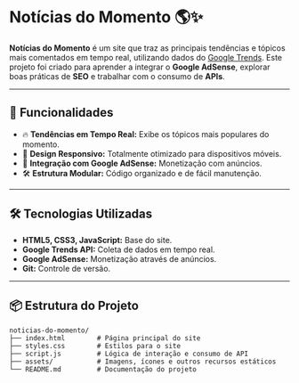 # Notícias do Momento 🌎✨

**Notícias do Momento** é um site que traz as principais tendências e tópicos mais comentados em tempo real, utilizando dados do [Google Trends](https://trends.google.com/). Este projeto foi criado para aprender a integrar o **Google AdSense**, explorar boas práticas de **SEO** e trabalhar com o consumo de **APIs**.

---

## 🚀 Funcionalidades

- 🔥 **Tendências em Tempo Real:** Exibe os tópicos mais populares do momento.
- 📱 **Design Responsivo:** Totalmente otimizado para dispositivos móveis.
- 💸 **Integração com Google AdSense:** Monetização com anúncios.
- 🛠️ **Estrutura Modular:** Código organizado e de fácil manutenção.

---

## 🛠️ Tecnologias Utilizadas

- **HTML5, CSS3, JavaScript:** Base do site.
- **Google Trends API:** Coleta de dados em tempo real.
- **Google AdSense:** Monetização através de anúncios.
- **Git:** Controle de versão.

---

## 📦 Estrutura do Projeto

```plaintext
noticias-do-momento/
├── index.html        # Página principal do site
├── styles.css        # Estilos para o site
├── script.js         # Lógica de interação e consumo de API
├── assets/           # Imagens, ícones e outros recursos estáticos
└── README.md         # Documentação do projeto
